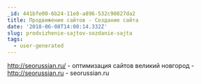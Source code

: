 ```yaml
---
_id: 441bfe00-6b24-11e8-a896-532c90827da2
title: Продвижение сайтов - Создание сайта
date: '2018-06-08T14:00:14.332Z'
slug: prodvizhenie-sajtov-sozdanie-sajta
tags:
  - user-generated
---
```

http://seorussian.ru/ - оптимизация сайтов великий новгород  - http://seorussian.ru - seorussian.ru
